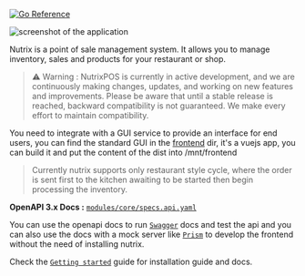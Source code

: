 [![Go Reference](https://pkg.go.dev/badge/github.com/nutrixpos/pos.svg)](https://pkg.go.dev/github.com/nutrixpos/pos)

![screenshot of the application](https://elmawardy.sirv.com/Images/nutrix_wallpaper2-min.png)

Nutrix is a point of sale management system. It allows you to manage inventory, sales and products for your restaurant or shop.


> :warning: Warning : 
> NutrixPOS is currently in active development, and we are continuously making changes, updates, and working on new features and improvements. Please be aware that until a stable release is reached, backward compatibility is not guaranteed. We make every effort to maintain compatibility.


You need to integrate with a GUI service to provide an interface for end users, you can find the standard GUI in the [frontend](./frontend) dir, it's a vuejs app, you can build it and put the content of the dist into /mnt/frontend

> Currently nutrix supports only restaurant style cycle, where the order is sent first to the kitchen awaiting to be started then begin processing the inventory.

**OpenAPI 3.x Docs :**
[`modules/core/specs.api.yaml`](modules/core/specs.api.yaml)

You can use the openapi docs to run [`Swagger`](https://swagger.io/) docs and test the api and you can also use the docs with a mock server like [`Prism`](https://github.com/stoplightio/prism) to develop the frontend without the need of installing nutrix.

Check the [`Getting started`](https://nutrixpos.com/getting_started.html) guide for installation guide and docs.
